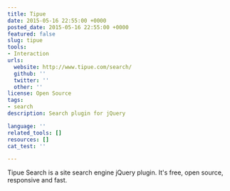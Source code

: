 ```yaml
---
title: Tipue
date: 2015-05-16 22:55:00 +0000
posted_date: 2015-05-16 22:55:00 +0000
featured: false
slug: tipue
tools:
- Interaction
urls:
  website: http://www.tipue.com/search/
  github: ''
  twitter: ''
  other: ''
license: Open Source
tags:
- search
description: Search plugin for jQuery

language: ''
related_tools: []
resources: []
cat_test: ''

---
```

Tipue Search is a site search engine jQuery plugin. It's free, open source, responsive and fast.
